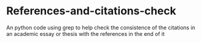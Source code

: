 # References-and-citations-check
An python code using grep to help check the consistence of the citations in an academic essay or thesis with the references in the end of it
